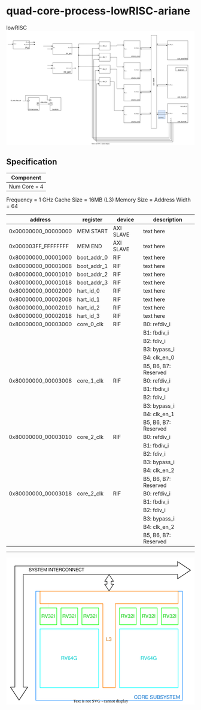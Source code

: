 # quad-core-process-lowRISC-ariane
lowRISC <br>
<img src=./docs/diagrams/project_top.svg>

## Specification
|Component
|-----------|
|Num Core = 4
Frequency = 1 GHz
Cache Size = 16MB (L3)
Memory Size = 
Address Width = 64


|address            |register   |device   |description
|-------------------|-----------|---------|-----------
|0x00000000_00000000|MEM START  |AXI SLAVE|text here
|0x000003FF_FFFFFFFF|MEM END    |AXI SLAVE|text here
|0x80000000_00001000|boot_addr_0|RIF      |text here
|0x80000000_00001008|boot_addr_1|RIF      |text here
|0x80000000_00001010|boot_addr_2|RIF      |text here
|0x80000000_00001018|boot_addr_3|RIF      |text here
|0x80000000_00002000|hart_id_0  |RIF      |text here
|0x80000000_00002008|hart_id_1  |RIF      |text here
|0x80000000_00002010|hart_id_2  |RIF      |text here
|0x80000000_00002018|hart_id_3  |RIF      |text here
|0x80000000_00003000|core_0_clk |RIF      |B0:      refdiv_i
||||B1: fbdiv_i
||||B2: fdiv_i
||||B3: bypass_i
||||B4: clk_en_0
||||B5, B6, B7: Reserved|
|0x80000000_00003008|core_1_clk |RIF      |B0:      refdiv_i
||||B1: fbdiv_i
||||B2: fdiv_i
||||B3: bypass_i
||||B4: clk_en_1
||||B5, B6, B7: Reserved|
|0x80000000_00003010|core_2_clk |RIF      |B0:      refdiv_i
||||B1: fbdiv_i
||||B2: fdiv_i
||||B3: bypass_i
||||B4: clk_en_2
||||B5, B6, B7: Reserved|
|0x80000000_00003018|core_2_clk |RIF      |B0:      refdiv_i
||||B1: fbdiv_i
||||B2: fdiv_i
||||B3: bypass_i
||||B4: clk_en_2
||||B5, B6, B7: Reserved|


---

<img src=./docs/diagrams/arch.svg>